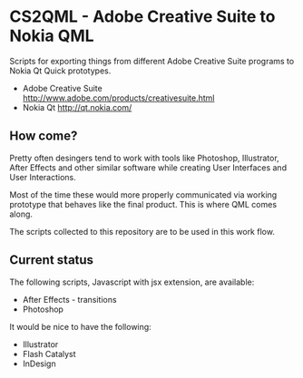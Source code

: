 CS2QML - Adobe Creative Suite to Nokia QML
==========================================

Scripts for exporting things from different Adobe Creative Suite programs to Nokia Qt Quick prototypes.

* Adobe Creative Suite http://www.adobe.com/products/creativesuite.html
* Nokia Qt http://qt.nokia.com/

How come?
---------

Pretty often desingers tend to work with tools like Photoshop, Illustrator, After Effects and other similar software while creating User Interfaces and User Interactions.

Most of the time these would more properly communicated via working prototype that behaves like the final product. This is where QML comes along.

The scripts collected to this repository are to be used in this work flow.

Current status
--------------

The following scripts, Javascript with jsx extension, are available:

* After Effects - transitions
* Photoshop

It would be nice to have the following:

* Illustrator
* Flash Catalyst
* InDesign

